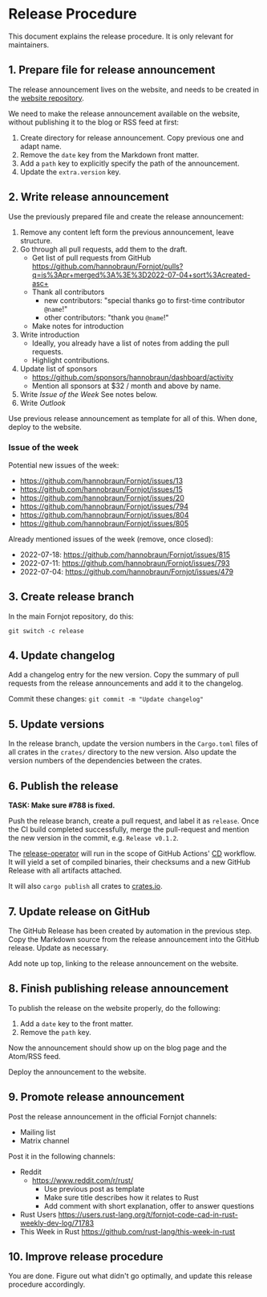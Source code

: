 # Release Procedure

This document explains the release procedure. It is only relevant for maintainers.


## 1. Prepare file for release announcement

The release announcement lives on the website, and needs to be created in the [website repository](https://github.com/hannobraun/www.fornjot.app).

We need to make the release announcement available on the website, without publishing it to the blog or RSS feed at first:

1. Create directory for release announcement. Copy previous one and adapt name.
2. Remove the `date` key from the Markdown front matter.
3. Add a `path` key to explicitly specify the path of the announcement.
4. Update the `extra.version` key.


## 2. Write release announcement

Use the previously prepared file and create the release announcement:

1. Remove any content left form the previous announcement, leave structure.
2. Go through all pull requests, add them to the draft.
   - Get list of pull requests from GitHub
     https://github.com/hannobraun/Fornjot/pulls?q=is%3Apr+merged%3A%3E%3D2022-07-04+sort%3Acreated-asc+
   - Thank all contributors
     - new contributors: "special thanks go to first-time contributor `@name`!"
     - other contributors: "thank you `@name`!"
   - Make notes for introduction
3. Write introduction
   - Ideally, you already have a list of notes from adding the pull requests.
   - Highlight contributions.
4. Update list of sponsors
   - https://github.com/sponsors/hannobraun/dashboard/activity
   - Mention all sponsors at $32 / month and above by name.
5. Write *Issue of the Week*
   See notes below.
6. Write *Outlook*

Use previous release announcement as template for all of this. When done, deploy to the website.

### Issue of the week

Potential new issues of the week:

- https://github.com/hannobraun/Fornjot/issues/13
- https://github.com/hannobraun/Fornjot/issues/15
- https://github.com/hannobraun/Fornjot/issues/20
- https://github.com/hannobraun/Fornjot/issues/794
- https://github.com/hannobraun/Fornjot/issues/804
- https://github.com/hannobraun/Fornjot/issues/805

Already mentioned issues of the week (remove, once closed):

- 2022-07-18: https://github.com/hannobraun/Fornjot/issues/815
- 2022-07-11: https://github.com/hannobraun/Fornjot/issues/793
- 2022-07-04: https://github.com/hannobraun/Fornjot/issues/479


## 3. Create release branch

In the main Fornjot repository, do this:

```
git switch -c release
```

## 4. Update changelog

Add a changelog entry for the new version. Copy the summary of pull requests from the release announcements and add it to the changelog.

Commit these changes: `git commit -m "Update changelog"`


## 5. Update versions

In the release branch, update the version numbers in the `Cargo.toml` files of all crates in the `crates/` directory to the new version. Also update the version numbers of the dependencies between the crates.


## 6. Publish the release

**TASK: Make sure #788 is fixed.**

Push the release branch, create a pull request, and label it as `release`. Once the CI build completed successfully, merge the pull-request and mention the new version in the commit, e.g. `Release v0.1.2`.

The [release-operator](./tools/release-operator) will run in the scope of GitHub Actions' [CD](./.github/workflows/cd.yml) workflow. It will yield a set of compiled binaries, their checksums and a new GitHub Release with all artifacts attached.

It will also `cargo publish` all crates to [crates.io](https://crates.io/).


## 7. Update release on GitHub

The GitHub Release has been created by automation in the previous step. Copy the Markdown source from the release announcement into the GitHub release. Update as necessary.

Add note up top, linking to the release announcement on the website.


## 8. Finish publishing release announcement

To publish the release on the website properly, do the following:

1. Add a `date` key to the front matter.
2. Remove the `path` key.

Now the announcement should show up on the blog page and the Atom/RSS feed.

Deploy the announcement to the website.


## 9. Promote release announcement

Post the release announcement in the official Fornjot channels:

- Mailing list
- Matrix channel

Post it in the following channels:

- Reddit
  - https://www.reddit.com/r/rust/
    - Use previous post as template
    - Make sure title describes how it relates to Rust
    - Add comment with short explanation, offer to answer questions
- Rust Users
  https://users.rust-lang.org/t/fornjot-code-cad-in-rust-weekly-dev-log/71783
- This Week in Rust
  https://github.com/rust-lang/this-week-in-rust


## 10. Improve release procedure

You are done. Figure out what didn't go optimally, and update this release procedure accordingly.
